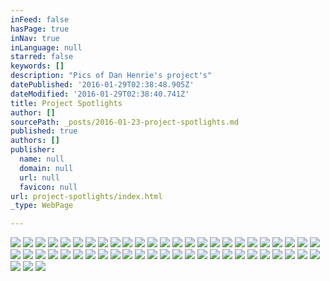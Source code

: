```yaml
---
inFeed: false
hasPage: true
inNav: true
inLanguage: null
starred: false
keywords: []
description: "Pics of Dan Henrie's project's"
datePublished: '2016-01-29T02:38:48.905Z'
dateModified: '2016-01-29T02:38:40.741Z'
title: Project Spotlights
author: []
sourcePath: _posts/2016-01-23-project-spotlights.md
published: true
authors: []
publisher:
  name: null
  domain: null
  url: null
  favicon: null
url: project-spotlights/index.html
_type: WebPage

---
```

![](https://the-grid-user-content.s3-us-west-2.amazonaws.com/ba0db00e-c87b-48d8-900e-0d581953aa35.jpg)
![](https://the-grid-user-content.s3-us-west-2.amazonaws.com/cc5278f4-3a80-4ab9-a0d4-d225580d0806.jpg)
![](https://the-grid-user-content.s3-us-west-2.amazonaws.com/bb5a8030-e4f1-4f99-aa00-352925dd20d2.jpg)
![](https://the-grid-user-content.s3-us-west-2.amazonaws.com/32588c25-81a2-4052-b0a0-2edfaba1757e.jpg)
![](https://the-grid-user-content.s3-us-west-2.amazonaws.com/33c57a9b-be81-4f10-a009-5ab4f02e853b.jpg)
![](https://the-grid-user-content.s3-us-west-2.amazonaws.com/a2bdee42-9c46-4f56-8674-f9d1720baa78.jpg)
![](https://the-grid-user-content.s3-us-west-2.amazonaws.com/50dc496c-1817-4be3-9110-3afa93eb994c.jpg)
![](https://the-grid-user-content.s3-us-west-2.amazonaws.com/263ac35a-f07e-4be7-a736-d78f5a9ff704.jpg)
![](https://the-grid-user-content.s3-us-west-2.amazonaws.com/49479c6c-09ee-45e7-8937-f7995c3d8e2f.jpg)
![](https://the-grid-user-content.s3-us-west-2.amazonaws.com/c5e048b9-4d85-40ee-a505-1b7d0826cab9.jpg)
![](https://the-grid-user-content.s3-us-west-2.amazonaws.com/b5cb8465-f5f9-4732-8446-502fa6287585.jpg)
![](https://the-grid-user-content.s3-us-west-2.amazonaws.com/7bb41e23-bef4-4dea-9ffa-78aaa2cec22e.jpg)
![](https://the-grid-user-content.s3-us-west-2.amazonaws.com/60169ec3-6e04-4947-8602-0b63a1f48feb.jpg)
![](https://the-grid-user-content.s3-us-west-2.amazonaws.com/e808d944-d5f3-4060-aeb5-b63b09a4bbf2.jpg)
![](https://the-grid-user-content.s3-us-west-2.amazonaws.com/04a6ab0b-7f9e-42eb-a84f-811e448c11d7.jpg)
![](https://the-grid-user-content.s3-us-west-2.amazonaws.com/75b820e4-f0ff-4630-9bb4-a0bffefeb179.jpg)
![](https://the-grid-user-content.s3-us-west-2.amazonaws.com/70218d1b-8ecb-4bd2-9f14-71054e28611f.jpg)
![](https://the-grid-user-content.s3-us-west-2.amazonaws.com/57a8d1f4-488d-4e6c-809c-373203a46ffe.jpg)
![](https://the-grid-user-content.s3-us-west-2.amazonaws.com/186ecc51-ffe6-4e7e-be63-0b481ab2bec0.jpg)
![](https://the-grid-user-content.s3-us-west-2.amazonaws.com/aa1b5685-d44e-4c09-abbb-660ea00c1098.jpg)
![](https://the-grid-user-content.s3-us-west-2.amazonaws.com/8ba5be4a-2386-4f40-a1fc-10bd867c3df3.jpg)
![](https://the-grid-user-content.s3-us-west-2.amazonaws.com/407d753e-b447-4671-8898-f259fd332048.jpg)
![](https://the-grid-user-content.s3-us-west-2.amazonaws.com/4c4de53a-9379-4d87-982d-943719be818e.jpg)
![](https://the-grid-user-content.s3-us-west-2.amazonaws.com/357882fa-44a6-44e7-9e59-3e0c30d1fce0.jpg)
![](https://the-grid-user-content.s3-us-west-2.amazonaws.com/5f42cfbd-1cfc-4409-bb4f-f4be08b2a08c.jpg)
![](https://the-grid-user-content.s3-us-west-2.amazonaws.com/64ec09a9-1e08-44c0-9204-f066c7994ec0.jpg)
![](https://the-grid-user-content.s3-us-west-2.amazonaws.com/a6b63f15-c6b1-4c6d-b17e-0ee9cb988f50.jpg)
![](https://the-grid-user-content.s3-us-west-2.amazonaws.com/3c4733a9-a2ef-40fd-9604-94ccd8508129.jpg)
![](https://the-grid-user-content.s3-us-west-2.amazonaws.com/5edb4727-5006-44c1-9a5d-770b77a927d3.jpg)
![](https://the-grid-user-content.s3-us-west-2.amazonaws.com/1ef952e0-ab40-4f4b-b723-2b2320075e38.jpg)
![](https://the-grid-user-content.s3-us-west-2.amazonaws.com/3197f65f-7fd5-4499-a731-64baec1d2bb8.JPG)
![](https://the-grid-user-content.s3-us-west-2.amazonaws.com/de2a4428-7a14-4033-b949-c13941ea07a0.jpg)
![](https://the-grid-user-content.s3-us-west-2.amazonaws.com/5b222128-89fb-494b-ba37-61a47bca48aa.jpg)
![](https://the-grid-user-content.s3-us-west-2.amazonaws.com/f935f85d-d350-4437-a32e-6f312583c656.jpg)
![](https://the-grid-user-content.s3-us-west-2.amazonaws.com/61804cfd-8930-450a-b3d0-499bf58755c5.jpg)
![](https://the-grid-user-content.s3-us-west-2.amazonaws.com/779c2896-c922-43cb-bd7b-f18068d13b28.jpg)
![](https://the-grid-user-content.s3-us-west-2.amazonaws.com/fce01675-3271-490f-a2f7-96581bc62374.jpg)
![](https://the-grid-user-content.s3-us-west-2.amazonaws.com/39fc8309-0750-4dc4-8468-b3524b2728ad.jpg)
![](https://the-grid-user-content.s3-us-west-2.amazonaws.com/0d67ea31-5a09-41f2-a530-e8098cf4192a.jpg)
![](https://the-grid-user-content.s3-us-west-2.amazonaws.com/078b1956-77ae-4cda-999c-bac92f752e83.jpg)
![](https://the-grid-user-content.s3-us-west-2.amazonaws.com/ed81b206-8d79-4f89-a16b-69f39cffaba1.jpg)
![](https://the-grid-user-content.s3-us-west-2.amazonaws.com/bb660f3b-603d-44e0-8168-0d38bcf6c000.jpg)
![](https://the-grid-user-content.s3-us-west-2.amazonaws.com/fb24d2d7-2c9b-48d3-9ba7-e114880c577c.jpg)
![](https://the-grid-user-content.s3-us-west-2.amazonaws.com/a58cba1a-02b7-4532-ae3f-97a718ed4c44.JPG)
![](https://the-grid-user-content.s3-us-west-2.amazonaws.com/3abe6b95-a48c-44c4-b5a2-fe92e47636e4.jpg)
![](https://the-grid-user-content.s3-us-west-2.amazonaws.com/d7227a0f-5924-4796-a01a-84926c75b17f.jpg)
![](https://the-grid-user-content.s3-us-west-2.amazonaws.com/48f61db5-e5bc-47f0-ae33-875563509e96.jpg)
![](https://the-grid-user-content.s3-us-west-2.amazonaws.com/dcac3a59-8b59-4658-9c7d-dc75a9c1e471.jpg)
![](https://the-grid-user-content.s3-us-west-2.amazonaws.com/a8f240dd-ed8a-4333-95c5-fa4122b327cc.jpg)
![](https://the-grid-user-content.s3-us-west-2.amazonaws.com/c1c1b169-dbf8-4718-a6be-d95d5838780f.jpg)
![](https://the-grid-user-content.s3-us-west-2.amazonaws.com/f29fa2b9-2df4-46f8-b966-743e03e05734.jpg)
![](https://the-grid-user-content.s3-us-west-2.amazonaws.com/04c1e162-db20-426d-8dc9-7cb85dfad6f4.JPG)
![](https://the-grid-user-content.s3-us-west-2.amazonaws.com/c654a4c5-8fe7-4217-8374-60f88fc48644.JPG)